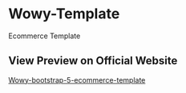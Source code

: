 # Wowy-Template
Ecommerce Template

## View Preview on Official Website
[Wowy-bootstrap-5-ecommerce-template](https://wp.alithemes.com/html/wowy/frontend/index.html)
